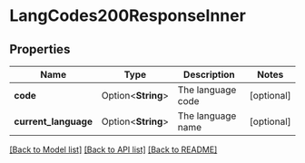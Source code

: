# LangCodes200ResponseInner

## Properties

Name | Type | Description | Notes
------------ | ------------- | ------------- | -------------
**code** | Option<**String**> | The language code | [optional]
**current_language** | Option<**String**> | The language name | [optional]

[[Back to Model list]](../README.md#documentation-for-models) [[Back to API list]](../README.md#documentation-for-api-endpoints) [[Back to README]](../README.md)


